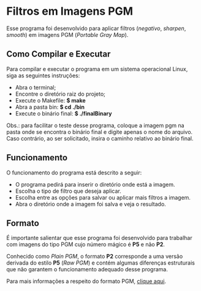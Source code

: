 # Filtros em Imagens PGM

Esse programa foi desenvolvido para aplicar filtros (*negativo*, *sharpen*, *smooth*) em imagens PGM (*Portable Gray Map*).

## Como Compilar e Executar

Para compilar e executar o programa em um sistema operacional Linux, siga as seguintes instruções:

* Abra o terminal;
* Encontre o diretório raiz do projeto; 
* Execute o Makefile: 
	**$ make**
* Abra a pasta bin:
	**$ cd ./bin**
* Execute o binário final:
	**$ ./finalBinary**

Obs.: para facilitar o teste desse programa, coloque a imagem pgm na pasta onde se encontra o binário final e digite apenas o nome do arquivo. Caso contrário, ao ser solicitado, insira o caminho relativo ao binário final.

## Funcionamento

O funcionamento do programa está descrito a seguir:

* O programa pedirá para inserir o diretório onde está a imagem.
* Escolha o tipo de filtro que deseja aplicar.
* Escolha entre as opções para salvar ou aplicar mais filtros a imagem.
* Abra o diretório onde a imagem foi salva e veja o resultado.

## Formato

É importante salientar que esse programa foi desenvolvido para trabalhar com imagens do tipo PGM cujo número mágico é **P5** e não **P2**.
 
Conhecido como *Plain PGM*, o formato **P2** corresponde a uma versão derivada do estilo **P5** (*Raw PGM*) e contém algumas diferenças estruturais que não garantem o funcionamento adequado desse programa.

Para mais informações a respeito do formato PGM, [clique aqui](http://netpbm.sourceforge.net/doc/pgm.html).


